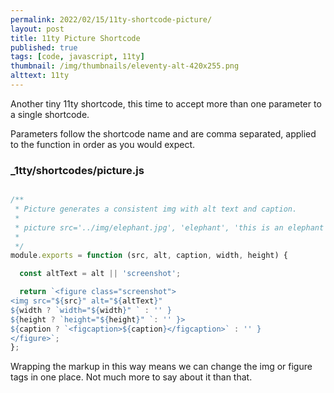 ```yaml
---
permalink: 2022/02/15/11ty-shortcode-picture/
layout: post
title: 11ty Picture Shortcode
published: true
tags: [code, javascript, 11ty]
thumbnail: /img/thumbnails/eleventy-alt-420x255.png
alttext: 11ty
---
```


Another tiny 11ty shortcode, this time to accept more than one parameter to a single shortcode.

Parameters follow the shortcode name and are comma separated, applied to the function in order as 
you would expect. 


### _1tty/shortcodes/picture.js 

```js

/**
 * Picture generates a consistent img with alt text and caption.
 * 
 * picture src='../img/elephant.jpg', 'elephant', 'this is an elephant'
 * 
 */
module.exports = function (src, alt, caption, width, height) {

  const altText = alt || 'screenshot';

  return `<figure class="screenshot">
<img src="${src}" alt="${altText}"
${width ? `width="${width}" ` : '' }
${height ? `height="${height}" `: '' }>
${caption ? `<figcaption>${caption}</figcaption>` : '' }
</figure>`;
};

```

Wrapping the markup in this way means we can change the img or figure tags in one place. Not much more to 
say about it than that.